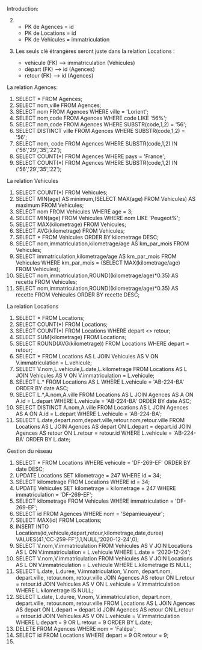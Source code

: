 Introduction:

2. - PK de Agences = id
   - PK de Locations = id
   - PK de Vehicules = immatriculation

3. Les seuls clé étrangères seront juste dans la relation Locations : 
   - vehicule (FK) --> immatriculation (Vehicules)
   - départ (FK) --> id (Agences)
   - retour (FK) --> id (Agences)

La relation Agences:

1. SELECT * FROM Agences;
2. SELECT nom,ville FROM Agences;
3. SELECT nom FROM Agences WHERE ville = 'Lorient';
4. SELECT nom,code FROM Agences WHERE code LIKE '56%';
5. SELECT nom,code FROM Agences WHERE SUBSTR(code,1,2) = '56';
6. SELECT DISTINCT ville FROM Agences WHERE SUBSTR(code,1,2) = '56';
7. SELECT nom, code FROM Agences WHERE SUBSTR(code,1,2) IN ('56','29','35','22');
8. SELECT COUNT(*) FROM Agences WHERE pays = 'France';
9. SELECT COUNT(*) FROM Agences WHERE SUBSTR(code,1,2) IN ('56','29','35','22');

La relation Vehicules

1. SELECT COUNT(*) FROM Vehicules;
2. SELECT MIN(age) AS minimum,(SELECT MAX(age) FROM Vehicules) AS maximum FROM Vehicules;
3. SELECT nom FROM Vehicules WHERE age = 3;
4. SELECT MIN(age) FROM Vehicules WHERE nom LIKE 'Peugeot%';
5. SELECT MAX(kilometrage) FROM Vehicules;
6. SELECT AVG(kilometrage) FROM Vehicules;
7. SELECT * FROM Vehicules ORDER BY kilometrage DESC;
8. SELECT nom,immatriculation,kilometrage/age AS km_par_mois FROM Vehicules;
9. SELECT immatriculation,kilometrage/age AS km_par_mois FROM Vehicules WHERE km_par_mois = (SELECT MAX(kilometrage/age) FROM Vehicules);
10. SELECT nom,immatriculation,ROUND((kilometrage/age)*0.35) AS recette FROM Vehicules;
11. SELECT nom,immatriculation,ROUND((kilometrage/age)*0.35) AS recette FROM Vehicules ORDER BY recette DESC;

La relation Locations

1. SELECT * FROM Locations;
2. SELECT COUNT(*) FROM Locations;
3. SELECT COUNT(*) FROM Locations WHERE depart <> retour;
4. SELECT SUM(kilometrage) FROM Locations;
5. SELECT ROUND(AVG(kilometrage)) FROM Locations WHERE depart = retour;
6. SELECT * FROM Locations AS L JOIN Vehicules AS V ON V.immatriculation = L.vehicule;
7. SELECT V.nom,L.vehicule,L.date,L.kilometrage FROM Locations AS L JOIN Vehicules AS V ON V.immatriculation = L.vehicule;
8. SELECT L.* FROM Locations AS L WHERE L.vehicule = 'AB-224-BA' ORDER BY date ASC;
9. SELECT L.*,A.nom,A.ville FROM Locations AS L JOIN Agences AS A ON A.id = L.depart WHERE L.vehicule = 'AB-224-BA' ORDER BY date ASC;
10. SELECT DISTINCT A.nom,A.ville FROM Locations AS L JOIN Agences AS A ON A.id = L.depart WHERE L.vehicule = 'AB-224-BA';
11. SELECT L.date,depart.nom,depart.ville,retour.nom,retour.ville FROM Locations AS L JOIN Agences AS depart ON L.depart = depart.id JOIN Agences AS retour ON L.retour = retour.id WHERE L.vehicule = 'AB-224-BA' ORDER BY L.date;

Gestion du réseau

1. SELECT * FROM Locations WHERE vehicule = 'DF-269-EF' ORDER BY date DESC;
2. UPDATE Locations SET kilometrage = 247 WHERE id = 34;
3. SELECT kilometrage FROM Locations WHERE id = 34;
4. UPDATE Vehicules SET kilometrage = kilometrage + 247 WHERE immatriculation = 'DF-269-EF';
5. SELECT kilometrage FROM Vehicules WHERE immatriculation = 'DF-269-EF';
6. SELECT id FROM Agences WHERE nom = 'Sépamieuayeur';
7. SELECT MAX(id) FROM Locations;
8. INSERT INTO Locations(id,vehicule,depart,retour,kilometrage,date,duree) VALUES(41,'CC-259-FF',1,1,NULL,'2020-12-24',0);
9. SELECT V.nom,V.immatriculation FROM Vehicules AS V JOIN Locations AS L ON V.immatriculation = L.vehicule WHERE L.date = '2020-12-24';
10. SELECT V.nom,V.immatriculation FROM Vehicules AS V JOIN Locations AS L ON V.immatriculation = L.vehicule WHERE L.kilometrage IS NULL;
11. SELECT L.date, L.duree, V.immatriculation, V.nom, depart.nom, depart.ville, retour.nom, retour.ville JOIN Agences AS retour ON L.retour = retour.id JOIN Vehicules AS V ON L.vehicule = V.immatriculation WHERE L.kilometrage IS NULL;
12. SELECT L.date, L.duree, V.nom, V.immatriculation, depart.nom, depart.ville, retour.nom, retour.ville FROM Locations AS L JOIN Agences AS depart ON L.depart = depart.id JOIN Agences AS retour ON L.retour = retour.id JOIN Vehicules AS V ON L.vehicule = V.immatriculation WHERE L.depart = 9 OR L.retour = 9 ORDER BY L.date;
13. DELETE FROM Agences WHERE nom = 'Falépa';
14. SELECT id FROM Locations WHERE depart = 9 OR retour = 9;
15. 
